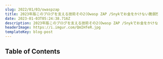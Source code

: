 ```yaml
---
slug: 2022/01/03/owaspzap
title: 2023年版このブログを支える技術その2(Owasp ZAP /Snykでお金をかけない脆弱性診断)
date: 2023-01-03T05:24:38.716Z
description: 2023年版このブログを支える技術その2(Owasp ZAP /Snykでお金をかけない脆弱性診断)
headerImage: https://i.imgur.com/QmIHfeR.jpg
templateKey: blog-post
---
```

## Table of Contents

```toc

```
